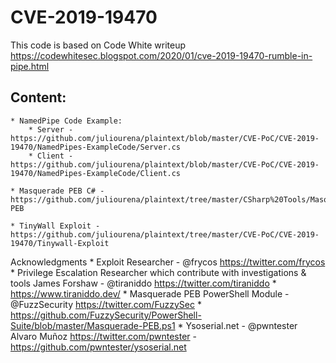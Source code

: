 # CVE-2019-19470

This code is based on Code White writeup https://codewhitesec.blogspot.com/2020/01/cve-2019-19470-rumble-in-pipe.html

## Content:
	* NamedPipe Code Example:
		* Server - https://github.com/juliourena/plaintext/blob/master/CVE-PoC/CVE-2019-19470/NamedPipes-ExampleCode/Server.cs
		* Client - https://github.com/juliourena/plaintext/blob/master/CVE-PoC/CVE-2019-19470/NamedPipes-ExampleCode/Client.cs
		
	* Masquerade PEB C# - https://github.com/juliourena/plaintext/tree/master/CSharp%20Tools/Masquerade-PEB 
	
	* TinyWall Exploit - https://github.com/juliourena/plaintext/tree/master/CVE-PoC/CVE-2019-19470/Tinywall-Exploit
	
Acknowledgments
	* Exploit Researcher - @frycos https://twitter.com/frycos
	* Privilege Escalation Researcher which contribute with investigations & tools James Forshaw - @tiraniddo https://twitter.com/tiraniddo
		* https://www.tiraniddo.dev/
	* Masquerade PEB PowerShell Module - @FuzzSecurity https://twitter.com/FuzzySec
		* https://github.com/FuzzySecurity/PowerShell-Suite/blob/master/Masquerade-PEB.ps1
	* Ysoserial.net - @pwntester Alvaro Muñoz https://twitter.com/pwntester
		- https://github.com/pwntester/ysoserial.net
	